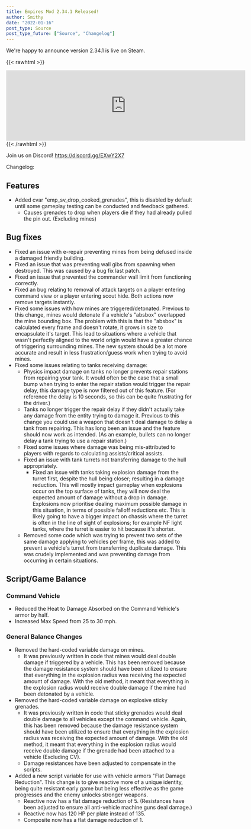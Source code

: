 ```yaml
---
title: Empires Mod 2.34.1 Released!
author: Smithy
date: "2022-01-16"
post_type: Source
post_type_future: ["Source", "Changelog"]
---
```



We're happy to announce version 2.34.1 is live on Steam.

{{< rawhtml >}}
<iframe src="https://store.steampowered.com/widget/17740/" frameborder="0" width="646" height="190"></iframe>
{{< /rawhtml >}}

Join us on Discord! https://discord.gg/EXwY2X7

Changelog:

## Features

- Added cvar "emp_sv_drop_cooked_grenades", this is disabled by default until some gameplay testing can be conducted and feedback gathered.
	- Causes grenades to drop when players die if they had already pulled the pin out. (Excluding mines)


## Bug fixes

- Fixed an issue with e-repair preventing mines from being defused inside a damaged friendly building.
- Fixed an issue that was preventing wall gibs from spawning when destroyed. This was caused by a bug fix last patch.
- Fixed an issue that prevented the commander wall limit from functioning correctly.
- Fixed an bug relating to removal of attack targets on a player entering command view or a player entering scout hide. Both actions now remove targets instantly.
- Fixed some issues with how mines are triggered/detonated. Previous to this change, mines would detonate if a vehicle's "absbox" overlapped the mine bounding box. The problem with this is that the "absbox" is calculated every frame and doesn't rotate, it grows in size to encapsulate it's target. This lead to situations where a vehicle that wasn't perfectly aligned to the world origin would have a greater chance of triggering surrounding mines. The new system should be a lot more accurate and result in less frustration/guess work when trying to avoid mines.
- Fixed some issues relating to tanks receiving damage:
	- Physics impact damage on tanks no longer prevents repair stations from repairing your tank. It would often be the case that a small bump when trying to enter the repair station would trigger the repair delay, this damage type is now filtered out of this feature. (For reference the delay is 10 seconds, so this can be quite frustrating for the driver.)
	- Tanks no longer trigger the repair delay if they didn't actually take any damage from the entity trying to damage it. Previous to this change you could use a weapon that doesn't deal damage to delay a tank from repairing. This has long been an issue and the feature should now work as intended. (As an example, bullets can no longer delay a tank trying to use a repair station.)
	- Fixed some issues where damage was being mis-attributed to players with regards to calculating assists/critical assists.
	- Fixed an issue with tank turrets not transferring damage to the hull appropriately.
		- Fixed an issue with tanks taking explosion damage from the turret first, despite the hull being closer; resulting in a damage reduction. This will mostly impact gameplay when explosions occur on the top surface of tanks, they will now deal the expected amount of damage without a drop in damage. Explosions now prioritise dealing maximum possible damage in this situation, in terms of possible falloff reductions etc. This is likely going to have a bigger impact on chassis where the turret is often in the line of sight of explosions; for example NF light tanks, where the turret is easier to hit because it's shorter.
	- Removed some code which was trying to prevent two sets of the same damage applying to vehicles per frame, this was added to prevent a vehicle's turret from transferring duplicate damage. This was crudely implemented and was preventing damage from occurring in certain situations.


## Script/Game Balance

### Command Vehicle

- Reduced the Heat to Damage Absorbed on the Command Vehicle's armor by half.
- Increased Max Speed from 25 to 30 mph.

### General Balance Changes

- Removed the hard-coded variable damage on mines.
	- It was previously written in code that mines would deal double damage if triggered by a vehicle. This has been removed because the damage resistance system should have been utilized to ensure that everything in the explosion radius was receiving the expected amount of damage. With the old method, it meant that everything in the explosion radius would receive double damage if the mine had been detonated by a vehicle.
- Removed the hard-coded variable damage on explosive sticky grenades.
	- It was previously written in code that sticky grenades would deal double damage to all vehicles except the command vehicle. Again, this has been removed because the damage resistance system should have been utilized to ensure that everything in the explosion radius was receiving the expected amount of damage. With the old method, it meant that everything in the explosion radius would receive double damage if the grenade had been attached to a vehicle (Excluding CV).
	- Damage resistances have been adjusted to compensate in the scripts.
- Added a new script variable for use with vehicle armors "Flat Damage Reduction". This change is to give reactive more of a unique identity, being quite resistant early game but being less effective as the game progresses and the enemy unlocks stronger weapons.
	- Reactive now has a flat damage reduction of 5. (Resistances have been adjusted to ensure all anti-vehicle machine guns deal damage.)
	- Reactive now has 120 HP per plate instead of 135.
	- Composite now has a flat damage reduction of 1.


